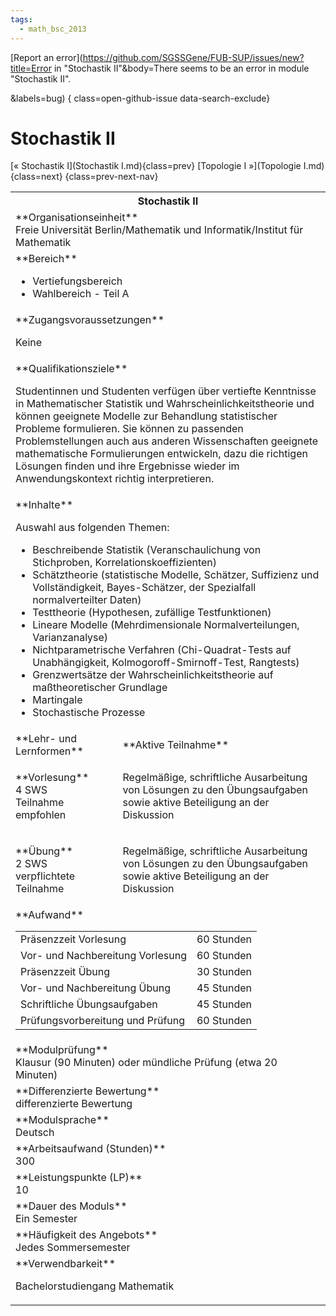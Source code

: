 ```yaml
---
tags:
  - math_bsc_2013
---
```

[Report an error](https://github.com/SGSSGene/FUB-SUP/issues/new?title=Error in "Stochastik II"&body=There seems to be an error in module "Stochastik II".

<Describe here a slightly more detailed description of what is wrong>&labels=bug)
{ class=open-github-issue data-search-exclude}

# Stochastik II

[« Stochastik I](Stochastik I.md){class=prev}
[Topologie I »](Topologie I.md){class=next}
{class=prev-next-nav}

<table markdown id="moduledesc">
<tr markdown class="moduledesc_head"><th colspan="2">Stochastik II </th></tr>
<tr markdown><td colspan="2">**Organisationseinheit**   <br>Freie Universität Berlin/Mathematik und Informatik/Institut für Mathematik</td></tr>

<tr markdown><td colspan="2">**Bereich**<br>


- Vertiefungsbereich
- Wahlbereich - Teil A

</td></tr>

<tr markdown><td colspan="2">**Zugangsvoraussetzungen** <br>

Keine


</td></tr>
<tr markdown><td colspan="2">**Qualifikationsziele**    <br>

Studentinnen und Studenten verfügen über vertiefte Kenntnisse in
Mathematischer Statistik und Wahrscheinlichkeitstheorie und können geeignete
Modelle zur Behandlung statistischer Probleme formulieren. Sie können zu
passenden Problemstellungen auch aus anderen Wissenschaften geeignete
mathematische Formulierungen entwickeln, dazu die richtigen Lösungen finden
und ihre Ergebnisse wieder im Anwendungskontext richtig interpretieren.


</td></tr>
<tr markdown><td colspan="2">**Inhalte**                <br>

Auswahl aus folgenden Themen:

- Beschreibende Statistik (Veranschaulichung von Stichproben,
  Korrelationskoeffizienten)
- Schätztheorie (statistische Modelle, Schätzer, Suffizienz und
  Vollständigkeit, Bayes-Schätzer, der Spezialfall normalverteilter Daten)
- Testtheorie (Hypothesen, zufällige Testfunktionen)
- Lineare Modelle (Mehrdimensionale Normalverteilungen, Varianzanalyse)
- Nichtparametrische Verfahren (Chi-Quadrat-Tests auf Unabhängigkeit,
  Kolmogoroff-Smirnoff-Test, Rangtests)
- Grenzwertsätze der Wahrscheinlichkeitstheorie auf maßtheoretischer
  Grundlage
- Martingale
- Stochastische Prozesse


</td></tr>

<tr markdown><td>**Lehr- und Lernformen**</td><td>**Aktive Teilnahme**</td></tr>
<tr markdown><td> **Vorlesung** <br>4 SWS <br> Teilnahme empfohlen</td><td>

Regelmäßige, schriftliche Ausarbeitung von Lösungen zu den Übungsaufgaben sowie aktive Beteiligung an der Diskussion
</td></tr>
<tr markdown><td> **Übung** <br>2 SWS <br> verpflichtete Teilnahme</td><td>

Regelmäßige, schriftliche Ausarbeitung von Lösungen zu den Übungsaufgaben sowie aktive Beteiligung an der Diskussion
</td></tr>
<tr markdown><td colspan="2">**Aufwand**                <br>
<table class="aufwand_table">
<tr><td>Präsenzzeit Vorlesung</td><td>60 Stunden</td></tr>
<tr><td>Vor- und Nachbereitung Vorlesung</td><td>60 Stunden</td></tr>
<tr><td>Präsenzzeit Übung</td><td>30 Stunden</td></tr>
<tr><td>Vor- und Nachbereitung Übung</td><td>45 Stunden</td></tr>
<tr><td>Schriftliche Übungsaufgaben</td><td>45 Stunden</td></tr>
<tr><td>Prüfungsvorbereitung und Prüfung</td><td>60 Stunden</td></tr>
</table>

</td></tr>
<tr markdown><td colspan="2">**Modulprüfung**             <br>Klausur (90 Minuten) oder mündliche Prüfung (etwa 20 Minuten)


</td></tr>
<tr markdown><td colspan="2">**Differenzierte Bewertung** <br>differenzierte Bewertung

</td></tr>
<tr markdown><td colspan="2">**Modulsprache**             <br>Deutsch</td></tr>
<tr markdown><td colspan="2">**Arbeitsaufwand (Stunden)** <br>300</td></tr>
<tr markdown><td colspan="2">**Leistungspunkte (LP)**     <br>10</td></tr>
<tr markdown><td colspan="2">**Dauer des Moduls**         <br>Ein Semester</td></tr>
<tr markdown><td colspan="2">**Häufigkeit des Angebots**  <br>Jedes Sommersemester</td></tr>
<tr markdown><td colspan="2">**Verwendbarkeit**           <br>

Bachelorstudiengang Mathematik


</td></tr>

</table>

